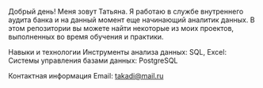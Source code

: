 Добрый день!
Меня зовут Татьяна.
Я работаю в службе внутреннего аудита банка и на данный момент еще начинающий аналитик данных. 
В этом репозитории вы можете найти некоторые из моих проектов, выполненных во время обучения и практики.

Навыки и технологии 
Инструменты анализа данных: SQL, Excel:
Системы управления базами данных:  PostgreSQL


Контактная информация Email: takadi@mail.ru

